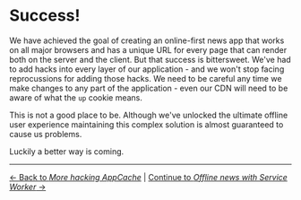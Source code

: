 # Success!

We have achieved the goal of creating an online-first news app that works on all major browsers and has a unique URL for every page that can render both on the server and the client.  But that success is bittersweet.  We've had to add hacks into every layer of our application - and we won't stop facing reprocussions for adding those hacks.  We need to be careful any time we make changes to any part of the application - even our CDN will need to be aware of what the `up` cookie means.

This is not a good place to be.  Although we've unlocked the ultimate offline user experience maintaining this complex solution is almost guaranteed to cause us problems.

Luckily a better way is coming.

---

[← Back to *More hacking AppCache*](../04-more-hacking-appcache) | [Continue to *Offline news with Service Worker* →](../../06-offline-news-with-service-worker)
